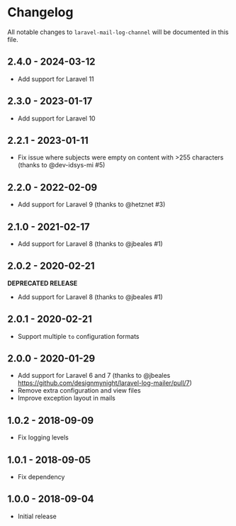 # Changelog

All notable changes to `laravel-mail-log-channel` will be documented in this file.

## 2.4.0 - 2024-03-12

- Add support for Laravel 11

## 2.3.0 - 2023-01-17

- Add support for Laravel 10

## 2.2.1 - 2023-01-11

- Fix issue where subjects were empty on content with >255 characters (thanks to @dev-idsys-mi #5)

## 2.2.0 - 2022-02-09

- Add support for Laravel 9 (thanks to @hetznet #3)

## 2.1.0 - 2021-02-17

- Add support for Laravel 8 (thanks to @jbeales #1)

## 2.0.2 - 2020-02-21

**DEPRECATED RELEASE**
- Add support for Laravel 8 (thanks to @jbeales #1)

## 2.0.1 - 2020-02-21

- Support multiple `to` configuration formats

## 2.0.0 - 2020-01-29

- Add support for Laravel 6 and 7 (thanks to @jbeales https://github.com/designmynight/laravel-log-mailer/pull/7)
- Remove extra configuration and view files
- Improve exception layout in mails

## 1.0.2 - 2018-09-09

- Fix logging levels

## 1.0.1 - 2018-09-05

- Fix dependency

## 1.0.0 - 2018-09-04

- Initial release

